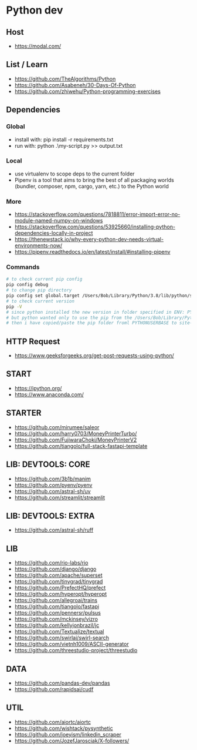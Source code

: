 # Python dev

## Host
- https://modal.com/

## List / Learn
- https://github.com/TheAlgorithms/Python
- https://github.com/Asabeneh/30-Days-Of-Python
- https://github.com/zhiwehu/Python-programming-exercises

## Dependencies

### Global
- install with: pip install -r requirements.txt
- run with: python .\my-script.py >> output.txt

### Local
- use virtualenv to scope deps to the current folder
- Pipenv is a tool that aims to bring the best of all packaging worlds (bundler, composer, npm, cargo, yarn, etc.) to the Python world

### More

- https://stackoverflow.com/questions/7818811/error-import-error-no-module-named-numpy-on-windows
- https://stackoverflow.com/questions/53925660/installing-python-dependencies-locally-in-project
- https://thenewstack.io/why-every-python-dev-needs-virtual-environments-now/
- https://pipenv.readthedocs.io/en/latest/install/#installing-pipenv

### Commands 

```bash
# to check current pip config
pip config debug
# to change pip directory 
pip config set global.target /Users/Bob/Library/Python/3.8/lib/python/site-packages
# to check current version
pip -V
# since python installed the new version in folder specified in ENV: PYTHONUSERBASE
# but python wanted only to use the pip from the /Users/Bob/Library/Python/3.x.x/lib/python/site-packages
# then i have copied/paste the pip folder froml PYTHONUSERBASE to site-packages

```


## HTTP Request

- https://www.geeksforgeeks.org/get-post-requests-using-python/

## START
- https://ipython.org/
- https://www.anaconda.com/

## STARTER
- https://github.com/mirumee/saleor
- https://github.com/harry0703/MoneyPrinterTurbo/
- https://github.com/FujiwaraChoki/MoneyPrinterV2
- https://github.com/tiangolo/full-stack-fastapi-template

## LIB: DEVTOOLS: CORE
- https://github.com/3b1b/manim
- https://github.com/pyenv/pyenv
- https://github.com/astral-sh/uv
- https://github.com/streamlit/streamlit

## LIB: DEVTOOLS: EXTRA
- https://github.com/astral-sh/ruff

## LIB
- https://github.com/rio-labs/rio
- https://github.com/django/django
- https://github.com/apache/superset
- https://github.com/tinygrad/tinygrad
- https://github.com/PrefectHQ/prefect
- https://github.com/hyperopt/hyperopt
- https://github.com/allegroai/trains
- https://github.com/tiangolo/fastapi
- https://github.com/pennersr/pulsus
- https://github.com/mckinsey/vizro
- https://github.com/kellyjonbrazil/jc
- https://github.com/Textualize/textual
- https://github.com/swirlai/swirl-search
- https://github.com/vietnh1009/ASCII-generator
- https://github.com/threestudio-project/threestudio

## DATA
- https://github.com/pandas-dev/pandas
- https://github.com/rapidsai/cudf

## UTIL

- https://github.com/aiortc/aiortc
- https://github.com/wishtack/pysynthetic
- https://github.com/joeyism/linkedin_scraper
- https://github.com/JozefJarosciak/X-followers/